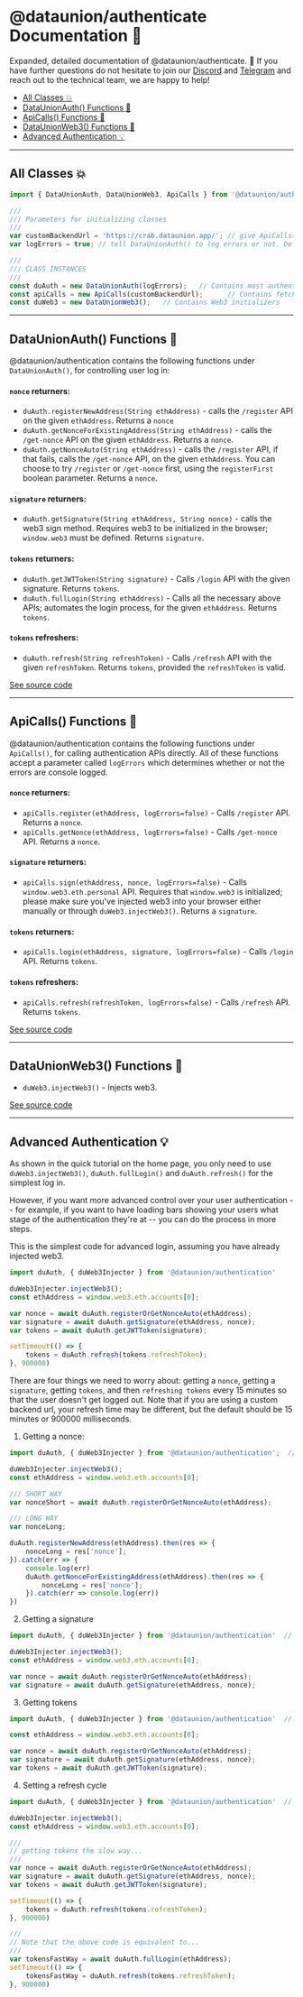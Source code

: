 # @dataunion/authenticate Documentation 🌸

Expanded, detailed documentation of @dataunion/authenticate. 🌸 If you have further questions do not hesitate to join our [Discord](https://discord.gg/4c8puCNqrR) and [Telegram](https://t.me/dataunionapp) and reach out to the technical team, we are happy to help!

- [All Classes 💥](#all-classes)
- [DataUnionAuth() Functions 🦚](#dataunionauth-functions)
- [ApiCalls() Functions 🐝](#apicalls-functions)
- [DataUnionWeb3() Functions 🌻](#dataunionweb3-functions)
- [Advanced Authentication 💡](#advanced-authentication)

---

## All Classes 💥

```javascript 
import { DataUnionAuth, DataUnionWeb3, ApiCalls } from '@dataunion/authentication'

///
/// Parameters for initializing classes
///
var customBackendUrl = 'https://crab.dataunion.app/'; // give ApiCalls() a backend url value. This is the default value if no parameter is passed.
var logErrors = true; // tell DataUnionAuth() to log errors or not. Default value is false.

///
/// CLASS INSTANCES 
///
const duAuth = new DataUnionAuth(logErrors);   // Contains most authentication functions.
const apiCalls = new ApiCalls(customBackendUrl);      // Contains fetch API calls to authentication endpoints.
const duWeb3 = new DataUnionWeb3();   // Contains Web3 initializers 
```

---

## DataUnionAuth() Functions 🦚

@dataunion/authentication contains the following functions under `DataUnionAuth()`, for controlling user log in:

#### `nonce` returners: 
- `duAuth.registerNewAddress(String ethAddress)` - calls the `/register` API on the given `ethAddress`. Returns a `nonce`
- `duAuth.getNonceForExistingAddress(String ethAddress)` - calls the `/get-nonce` API on the given `ethAddress`. Returns a `nonce`.
- `duAuth.getNonceAuto(String ethAddress)` - calls the `/register` API, if that fails, calls the `/get-nonce` API, on the given `ethAddress`. You can choose to try `/register` or `/get-nonce` first, using the `registerFirst` boolean parameter. Returns a `nonce`.

#### `signature` returners:
- `duAuth.getSignature(String ethAddress, String nonce)` - calls the web3 sign method. Requires web3 to be initialized in the browser; `window.web3` must be defined. Returns `signature`.

#### `tokens` returners:
- `duAuth.getJWTToken(String signature)` - Calls `/login` API with the given signature. Returns `tokens`.
- `duAuth.fullLogin(String ethAddress)` - Calls all the necessary above APIs; automates the login process, for the given `ethAddress`. Returns `tokens`.

#### `tokens` refreshers:
- `duAuth.refresh(String refreshToken)` - Calls `/refresh` API with the given `refreshToken`. Returns `tokens`, provided the `refreshToken` is valid. 

[See source code](https://github.com/DataUnion-app/authentication/pulls/src/main.js)

---

## ApiCalls() Functions 🐝

@dataunion/authentication contains the following functions under `ApiCalls()`, for calling authentication APIs directly. All of these functions accept a parameter called `logErrors` which determines whether or not the errors are console logged.

#### `nonce` returners: 
- `apiCalls.register(ethAddress, logErrors=false)` - Calls `/register` API. Returns a `nonce`.
- `apiCalls.getNonce(ethAddress, logErrors=false)` - Calls `/get-nonce` API. Returns a `nonce`.

#### `signature` returners:
- `apiCalls.sign(ethAddress, nonce, logErrors=false)` - Calls `window.web3.eth.personal` API. Requires that `window.web3` is initialized; please make sure you've injected web3 into your browser either manually or through `duWeb3.injectWeb3()`. Returns a `signature`.

#### `tokens` returners:
- `apiCalls.login(ethAddress, signature, logErrors=false)` - Calls `/login` API. Returns `tokens`.

#### `tokens` refreshers: 
- `apiCalls.refresh(refreshToken, logErrors=false)` - Calls `/refresh` API. Returns `tokens`.

[See source code](https://github.com/DataUnion-app/authentication/pulls/src/api.js)

---

## DataUnionWeb3() Functions 🌻

- `duWeb3.injectWeb3()` - Injects web3.

[See source code](https://github.com/DataUnion-app/authentication/pulls/src/loadWeb3.js)

---

## Advanced Authentication 💡

As shown in the quick tutorial on the home page, you only need to use `duWeb3.injectWeb3()`, `duAuth.fullLogin()` and `duAuth.refresh()` for the simplest log in. 

However, if you want more advanced control over your user authentication -- for example, if you want to have loading bars showing your users what stage of the authentication they're at -- you can do the process in more steps.

This is the simplest code for advanced login, assuming you have already injected web3.

```javascript
import duAuth, { duWeb3Injecter } from '@dataunion/authentication'

duWeb3Injecter.injectWeb3();
const ethAddress = window.web3.eth.accounts[0];

var nonce = await duAuth.registerOrGetNonceAuto(ethAddress);
var signature = await duAuth.getSignature(ethAddress, nonce);
var tokens = await duAuth.getJWTToken(signature);

setTimeout(() => {
    tokens = duAuth.refresh(tokens.refreshToken);
}, 900000)  
```

There are four things we need to worry about: getting a `nonce`, getting a `signature`, getting `tokens`, and then `refreshing tokens` every 15 minutes so that the user doesn't get logged out. Note that if you are using a custom backend url, your refresh time may be different, but the default should be 15 minutes or 900000 milliseconds.

1. Getting a nonce: 

```javascript
import duAuth, { duWeb3Injecter } from '@dataunion/authentication';  // duAuth is instance of DataUnionAuth()

duWeb3Injecter.injectWeb3();
const ethAddress = window.web3.eth.accounts[0];

/// SHORT WAY
var nonceShort = await duAuth.registerOrGetNonceAuto(ethAddress);

/// LONG WAY
var nonceLong;

duAuth.registerNewAddress(ethAddress).then(res => {
    nonceLong = res['nonce'];
}).catch(err => {
    console.log(err)
    duAuth.getNonceForExistingAddress(ethAddress).then(res => {
        nonceLong = res['nonce'];
    }).catch(err => console.log(err))
})
```

2. Getting a signature

```javascript 
import duAuth, { duWeb3Injecter } from '@dataunion/authentication'  // duAuth is instance of DataUnionAuth()

duWeb3Injecter.injectWeb3();
const ethAddress = window.web3.eth.accounts[0];

var nonce = await duAuth.registerOrGetNonceAuto(ethAddress);
var signature = await duAuth.getSignature(ethAddress, nonce);
```

3. Getting tokens

```javascript
import duAuth, { duWeb3Injecter } from '@dataunion/authentication'  // duAuth is instance of DataUnionAuth()

const ethAddress = window.web3.eth.accounts[0];

var nonce = await duAuth.registerOrGetNonceAuto(ethAddress);
var signature = await duAuth.getSignature(ethAddress, nonce);
var tokens = await duAuth.getJWTToken(signature);
```

4. Setting a refresh cycle
```javascript
import duAuth, { duWeb3Injecter } from '@dataunion/authentication'  // duAuth is instance of DataUnionAuth()

duWeb3Injecter.injectWeb3();
const ethAddress = window.web3.eth.accounts[0];

///
// getting tokens the slow way...
///
var nonce = await duAuth.registerOrGetNonceAuto(ethAddress);
var signature = await duAuth.getSignature(ethAddress, nonce);
var tokens = await duAuth.getJWTToken(signature);

setTimeout(() => {
    tokens = duAuth.refresh(tokens.refreshToken);
}, 900000)  

///
// Note that the above code is equivalent to...
///
var tokensFastWay = await duAuth.fullLogin(ethAddress);
setTimeout(() => {
    tokensFastWay = duAuth.refresh(tokens.refreshToken);
}, 900000) 
```